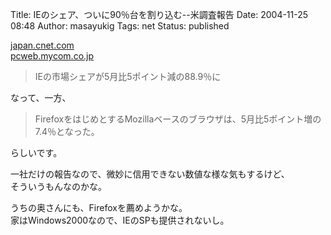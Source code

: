 Title: IEのシェア、ついに90％台を割り込む--米調査報告
Date: 2004-11-25 08:48
Author: masayukig
Tags: net
Status: published

[japan.cnet.com](http://japan.cnet.com/news/media/story/0,2000047715,20076203,00.htm)  
[pcweb.mycom.co.jp](http://pcweb.mycom.co.jp/news/2004/11/24/100.html)

> IEの市場シェアが5月比5ポイント減の88.9％に

なって、一方、  

> FirefoxをはじめとするMozillaベースのブラウザは、5月比5ポイント増の7.4％となった。

らしいです。

一社だけの報告なので、微妙に信用できない数値な様な気もするけど、  
そういうもんなのかな。

うちの奥さんにも、Firefoxを薦めようかな。  
家はWindows2000なので、IEのSPも提供されないし。
